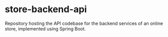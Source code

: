 # store-backend-api
Repository hosting the API codebase for the backend services of an online store, implemented using Spring Boot.
